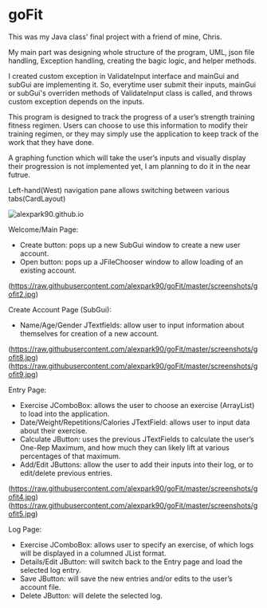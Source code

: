 # goFit

This was my Java class' final project with a friend of mine, Chris.

My main part was designing whole structure of the program, UML, json file handling, Exception handling, creating the bagic logic, and helper methods.

I created custom exception in ValidateInput interface and mainGui and subGui are implementing it.
So, everytime user submit their inputs, mainGui or subGui's overriden methods of ValidateInput class is called,
and throws custom exception depends on the inputs.

This program is designed to track the progress of a user’s strength training fitness regimen.
Users can choose to use this information to modify their training regimen, 
or they may simply use the application to keep track of the work that they have done.

A graphing function which will take the user’s inputs and visually display their progression is not implemented yet,
I am planning to do it in the near futrue. 

Left-hand(West) navigation pane allows switching between various tabs(CardLayout)


![alexpark90.github.io](https://raw.githubusercontent.com/alexpark90/goFit/master/screenshots/gofit1.jpg)

	
Welcome/Main Page:
-	Create button: pops up a new SubGui window to create a new user account.
-	Open button: pops up a JFileChooser window to allow loading of an existing account.


(https://raw.githubusercontent.com/alexpark90/goFit/master/screenshots/gofit2.jpg)


Create Account Page (SubGui):
-	Name/Age/Gender JTextfields: allow user to input information about themselves for creation of a new account. 


(https://raw.githubusercontent.com/alexpark90/goFit/master/screenshots/gofit8.jpg)
(https://raw.githubusercontent.com/alexpark90/goFit/master/screenshots/gofit9.jpg)


Entry Page:
-	Exercise JComboBox: allows the user to choose an exercise (ArrayList) to load into the application.
-	Date/Weight/Repetitions/Calories JTextField: allows user to input data about their exercise.
-	Calculate JButton: uses the previous JTextFields to calculate the user’s One-Rep Maximum, 
                    and how much they can likely lift at various percentages of that maximum.
-	Add/Edit JButtons: allow the user to add their inputs into their log, or to edit/delete previous entries.


(https://raw.githubusercontent.com/alexpark90/goFit/master/screenshots/gofit4.jpg)
(https://raw.githubusercontent.com/alexpark90/goFit/master/screenshots/gofit5.jpg)


Log Page: 
-	Exercise JComboBox: allows user to specify an exercise, of which logs will be displayed in a columned JList format. 
-	Details/Edit JButton: will switch back to the Entry page and load the selected log entry. 
-	Save JButton: will save the new entries and/or edits to the user’s account file.
- 	Delete JButton: will delete the selected log.


